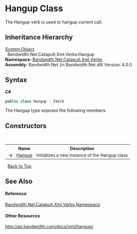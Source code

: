﻿# Hangup Class
 

The Hangup verb is used to hangup current call.


## Inheritance Hierarchy
<a href="http://msdn2.microsoft.com/en-us/library/e5kfa45b" target="_blank">System.Object</a><br />&nbsp;&nbsp;Bandwidth.Net.Catapult.Xml.Verbs.Hangup<br />
**Namespace:**&nbsp;<a href ="N_Bandwidth_Net_Catapult_Xml_Verbs.md">Bandwidth.Net.Catapult.Xml.Verbs</a><br />**Assembly:**&nbsp;Bandwidth.Net (in Bandwidth.Net.dll) Version: 4.0.0

## Syntax

**C#**<br />
``` C#
public class Hangup : IVerb
```

The Hangup type exposes the following members.


## Constructors
&nbsp;<table><tr><th></th><th>Name</th><th>Description</th></tr><tr><td>![Public method](media/pubmethod.gif "Public method")</td><td><a href ="M_Bandwidth_Net_Catapult_Xml_Verbs_Hangup__ctor.md">Hangup</a></td><td>
Initializes a new instance of the Hangup class</td></tr></table>&nbsp;
<a href="#hangup-class">Back to Top</a>

## See Also


#### Reference
<a href ="N_Bandwidth_Net_Catapult_Xml_Verbs.md">Bandwidth.Net.Catapult.Xml.Verbs Namespace</a><br />

#### Other Resources
<a href="http://ap.bandwidth.com/docs/xml/hangup/" target="_blank">http://ap.bandwidth.com/docs/xml/hangup/</a><br />